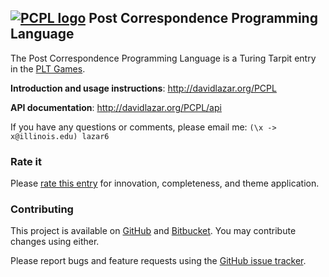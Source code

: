 [![PCPL logo](http://mzero.org/images/PCPL.png)](http://davidlazar.org/PCPL) Post Correspondence Programming Language
--------

The Post Correspondence Programming Language is a Turing Tarpit entry in the [PLT Games](http://www.pltgames.com/competition/2012/12).

**Introduction and usage instructions**: http://davidlazar.org/PCPL

**API documentation**: http://davidlazar.org/PCPL/api

If you have any questions or comments, please email me: `(\x -> x@illinois.edu) lazar6`

### Rate it

Please [rate this entry](http://www.pltgames.com/rate/davidlazar/PCPL) for innovation, completeness, and theme application.

### Contributing

This project is available on [GitHub](https://github.com/davidlazar/PCPL) and [Bitbucket](https://bitbucket.org/davidlazar/PCPL/). You may contribute changes using either.

Please report bugs and feature requests using the [GitHub issue tracker](https://github.com/davidlazar/PCPL/issues).
